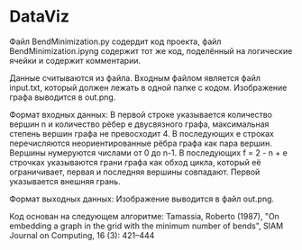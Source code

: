 # DataViz

Файл BendMinimization.py содердит код проекта, файл BendMinimization.ipyng содержит тот же код, поделённый на логические ячейки и содержит комментарии.

Данные считываются из файла. Входным файлом является файл input.txt, который должен лежать в одной папке с кодом. Изображение графа выводится в out.png.

Формат входных данных:
В первой строке указывается количество вершин n и количество рёбер e двусвязного графа, максимальная степень вершин графа не превосходит 4. В последующих e строках перечисляются неориентированные рёбра графа как пара вершин. Вершины нумеруются числами от 0 до n-1. В последующих f = 2 - n + e строчках указываются грани графа как обход цикла, который её ограничивает, первая и последняя вершины совпадают. Первой указывается внешняя грань.

Формат выходных данных:
Изображение выводится в файл out.png.

Код основан на следующем алгоритме: Tamassia, Roberto (1987), "On embedding a graph in the grid with the minimum number of bends", SIAM Journal on Computing, 16 (3): 421–444 
